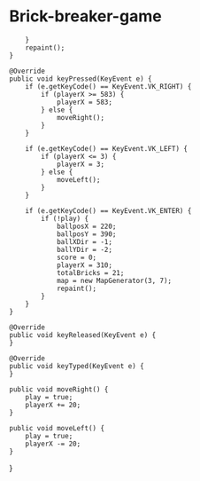 # Brick-breaker-game
		}
		repaint();
	}

	@Override
	public void keyPressed(KeyEvent e) {
		if (e.getKeyCode() == KeyEvent.VK_RIGHT) {
			if (playerX >= 583) {
				playerX = 583;
			} else {
				moveRight();
			}
		}

		if (e.getKeyCode() == KeyEvent.VK_LEFT) {
			if (playerX <= 3) {
				playerX = 3;
			} else {
				moveLeft();
			}
		}

		if (e.getKeyCode() == KeyEvent.VK_ENTER) {
			if (!play) {
				ballposX = 220;
				ballposY = 390;
				ballXDir = -1;
				ballYDir = -2;
				score = 0;
				playerX = 310;
				totalBricks = 21;
				map = new MapGenerator(3, 7);
				repaint();
			}
		}
	}

	@Override
	public void keyReleased(KeyEvent e) {
	}

	@Override
	public void keyTyped(KeyEvent e) {
	}

	public void moveRight() {
		play = true;
		playerX += 20;
	}

	public void moveLeft() {
		play = true;
		playerX -= 20;
	}

}
